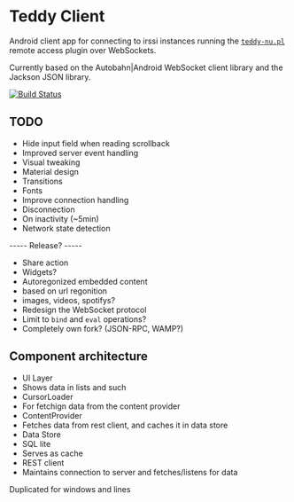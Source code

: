Teddy Client
============

Android client app for connecting to irssi instances running the [`teddy-nu.pl`](https://github.com/ailin-nemui/teddy/tree/teddy-nu) remote access plugin over WebSockets.

Currently based on the Autobahn|Android WebSocket client library and the Jackson JSON library.

[![Build Status](https://travis-ci.org/aeirola/teddy-client.svg)](https://travis-ci.org/aeirola/teddy-client)

TODO
----

- Hide input field when reading scrollback
- Improved server event handling
- Visual tweaking
 - Material design
 - Transitions
 - Fonts
- Improve connection handling
 - Disconnection
  - On inactivity (~5min)
 - Network state detection

----- Release? -----

- Share action
- Widgets?
- Autoregonized embedded content
 - based on url regonition
 - images, videos, spotifys?
- Redesign the WebSocket protocol
 - Limit to `bind` and `eval` operations?
 - Completely own fork? (JSON-RPC, WAMP?)



Component architecture
----------------------


 - UI Layer
  - Shows data in lists and such
 - CursorLoader
  - For fetchign data from the content provider
 - ContentProvider
  - Fetches data from rest client, and caches it in data store
 - Data Store
  - SQL lite
  - Serves as cache
 - REST client
  - Maintains connection to server and fetches/listens for data

Duplicated for windows and lines

